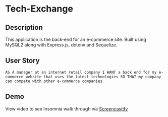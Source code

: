 # Tech-Exchange

## Description
This application is the back-end for an e-commerce site. Built using MySQL2 along with Express.js, dotenv and Sequelize.



## User Story
`AS A manager at an internet retail company
I WANT a back end for my e-commerce website that uses the latest technologies
SO THAT my company can compete with other e-commerce companies`





## Demo

View video to see Insomnia walk through via [Screencastify](https://drive.google.com/file/d/1ny-vMLRFZNADDKHIhJcD_-zoNWgwF0NO/view)
